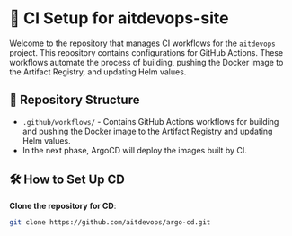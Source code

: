 # 🚀 CI Setup for aitdevops-site

Welcome to the repository that manages CI workflows for the `aitdevops` project. This repository contains configurations for GitHub Actions. These workflows automate the process of building, pushing the Docker image to the Artifact Registry, and updating Helm values.

## 📂 Repository Structure

- `.github/workflows/` - Contains GitHub Actions workflows for building and pushing the Docker image to the Artifact Registry and updating Helm values.
- In the next phase, ArgoCD will deploy the images built by CI.

## 🛠️ How to Set Up CD

**Clone the repository for CD**:

```sh
git clone https://github.com/aitdevops/argo-cd.git
